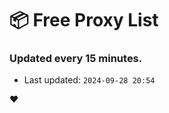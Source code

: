 # :package: Free Proxy List
### Updated every 15 minutes.

- Last updated: `2024-09-28 20:54`

:heart:
